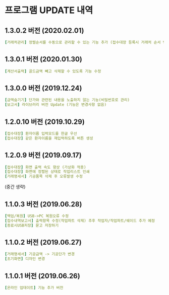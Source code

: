 # 프로그램 UPDATE 내역

## 1.3.0.2 버전 (2020.02.01)
```yml
[거래처관리] 정렬순서를 수동으로 관리할 수 있는 기능 추가 (접수대장 등록시 거래처 순서 변경됨)
```

## 1.3.0.1 버전 (2020.01.30)
```yml
[계산서출력] 골드금액 빼고 삭제할 수 있도록 기능 수정
```

## 1.3.0.0 버전 (2019.12.24)
```yml
[금액숨기기] 단가와 관련된 내용을 노출하지 않는 기능(비밀번호로 관리)
[보고서] 라이브러리 버전 Update (기능은 변경사항 없음)
```

## 1.2.0.10 버전 (2019.10.29) 
```yml
[접수대장] 환자이름 입력모드를 한글 우선
[접수대장] 같은 환자이름을 재입력하도록 버튼 생성
```

## 1.2.0.9 버전 (2019.09.17) 
```yml
[접수대장] 화면 출력 속도 향상 (가상화 적용)
[접수대장] 화면에 정렬된 상태로 작업리스트 인쇄
[거래명세서] 기공품목 삭제 후 오류발생 수정
```

(중간 생략)

## 1.1.0.3 버전 (2019.06.28)
```yml
[백업/복원] USB->PC 복원오류 수정
[접수내역보고서] 출력항목 수정(작업파트 삭제) 추후 작업자/작업파트/쉐이드 추가 예정
[종료시USB저장] 묻고 저장하기
```

## 1.1.0.2 버전 (2019.06.27)
```yml
[거래명세서] 기공금액 -> 기공단가 변경
[초기화면] 디자인 변경
```

## 1.1.0.1 버전 (2019.06.26)
```yml
[온라인 업데이트] 기능 추가 버전
```